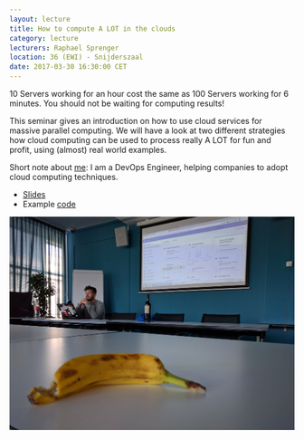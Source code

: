 ```yaml
---
layout: lecture
title: How to compute A LOT in the clouds
category: lecture
lecturers: Raphael Sprenger 
location: 36 (EWI) - Snijderszaal
date: 2017-03-30 16:30:00 CET
---
```


10 Servers working for an hour cost the same as 100 Servers working for 6 minutes. You should not be waiting for computing results!

This seminar gives an introduction on how to use cloud services for massive parallel computing. We will have a look at two different strategies how cloud computing can be used to process really A LOT for fun and profit, using (almost) real world examples.


Short note about [me]: I am a DevOps Engineer, helping companies to adopt cloud computing techniques.

* [Slides] 
* Example [code]

[code]:https://github.com/raphting/coins
[Slides]:/../presentations/cloud.pdf
[me]: https://github.com/raphting

![rapha](/images/IMG_20170330_174613.jpg)
